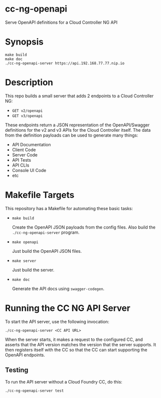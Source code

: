 cc-ng-openapi
=============

Serve OpenAPI definitions for a Cloud Controller NG API

# Synopsis

```
make build
make doc
./cc-ng-openapi-server https://api.192.168.77.77.nip.io
```

# Description

This repo builds a small server that adds 2 endpoints to a Cloud Controller NG:

* `GET v2/openapi`
* `GET v3/openapi`

These endpoints return a JSON representation of the OpenAPI/Swagger definitions
for the v2 and v3 APIs for the Cloud Controller itself. The data from the
definition payloads can be used to generate many things:

* API Documentation
* Client Code
* Server Code
* API Tests
* API CLIs
* Console UI Code
* etc

# Makefile Targets

This repository has a Makefile for automating these basic tasks:

* `make build`

  Create the OpenAPI JSON payloads from the config files. Also build the
  `./cc-ng-openapi-server` program.

* `make openapi`

  Just build the OpenAPI JSON files.

* `make server`

  Just build the server.

* `make doc`

  Generate the API docs using `swagger-codegen`.

# Running the CC NG API Server

To start the API server, use the following invocation:

```
./cc-ng-openapi-server <CC API URL>
```

When the server starts, it makes a request to the configured CC, and asserts
that the API version matches the version that the server supports. It then
registers itself with the CC so that the CC can start supporting the OpenAPI
endpoints.

## Testing

To run the API server without a Cloud Foundry CC, do this:

```
./cc-ng-openapi-server test
```
